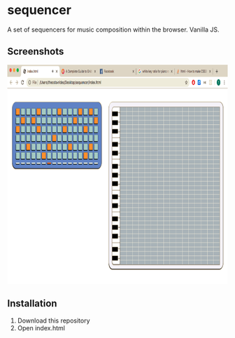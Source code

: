 # sequencer
A set of sequencers for music composition within the browser. Vanilla JS.

## Screenshots
<img src="https://raw.githubusercontent.com/theostavrides/sequencer/master/screenshot.png" 
     height="500px"/>

## Installation 
1. Download this repository
2. Open index.html
